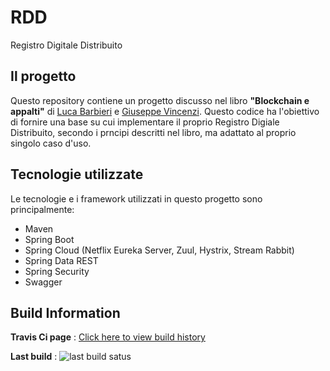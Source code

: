 # RDD
Registro Digitale Distribuito

## Il progetto
Questo repository contiene un progetto discusso nel libro **"Blockchain e appalti"** 
di [Luca Barbieri](https://www.linkedin.com/in/luca-barbieri-213157139/)
e [Giuseppe Vincenzi](https://www.linkedin.com/in/giuseppevincenzi/).
Questo codice ha l'obiettivo di fornire una base su cui implementare il proprio Registro Digiale Distribuito, secondo i prncipi descritti nel libro, ma adattato al proprio singolo caso d'uso.

## Tecnologie utilizzate
Le tecnologie e i framework utilizzati in questo progetto sono principalmente:
- Maven
- Spring Boot
- Spring Cloud (Netflix Eureka Server, Zuul, Hystrix, Stream Rabbit)
- Spring Data REST
- Spring Security
- Swagger

## Build Information
**Travis Ci page** : [Click here to view build history](https://travis-ci.org/gvincenzi/rdd)

**Last build** : <img src="https://travis-ci.org/gvincenzi/rdd.svg?branch=master" alt="last build satus">
